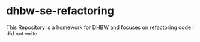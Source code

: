 # dhbw-se-refactoring
This Repository is a homework for DHBW and focuses on refactoring code I did not write
